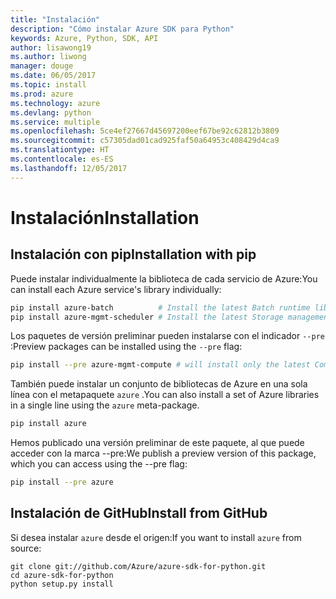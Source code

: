 ```yaml
---
title: "Instalación"
description: "Cómo instalar Azure SDK para Python"
keywords: Azure, Python, SDK, API
author: lisawong19
ms.author: liwong
manager: douge
ms.date: 06/05/2017
ms.topic: install
ms.prod: azure
ms.technology: azure
ms.devlang: python
ms.service: multiple
ms.openlocfilehash: 5ce4ef27667d45697200eef67be92c62812b3809
ms.sourcegitcommit: c57305dad01cad925faf50a64953c408429d4ca9
ms.translationtype: HT
ms.contentlocale: es-ES
ms.lasthandoff: 12/05/2017
---
```

# <a name="installation"></a><span data-ttu-id="a306b-104">Instalación</span><span class="sxs-lookup"><span data-stu-id="a306b-104">Installation</span></span>

## <a name="installation-with-pip"></a><span data-ttu-id="a306b-105">Instalación con pip</span><span class="sxs-lookup"><span data-stu-id="a306b-105">Installation with pip</span></span>

<span data-ttu-id="a306b-106">Puede instalar individualmente la biblioteca de cada servicio de Azure:</span><span class="sxs-lookup"><span data-stu-id="a306b-106">You can install each Azure service's library individually:</span></span>

```bash
pip install azure-batch          # Install the latest Batch runtime library
pip install azure-mgmt-scheduler # Install the latest Storage management library
```

<span data-ttu-id="a306b-107">Los paquetes de versión preliminar pueden instalarse con el indicador `--pre` :</span><span class="sxs-lookup"><span data-stu-id="a306b-107">Preview packages can be installed using the `--pre` flag:</span></span>

```bash
pip install --pre azure-mgmt-compute # will install only the latest Compute Management library
```

<span data-ttu-id="a306b-108">También puede instalar un conjunto de bibliotecas de Azure en una sola línea con el metapaquete `azure` .</span><span class="sxs-lookup"><span data-stu-id="a306b-108">You can also install a set of Azure libraries in a single line using the `azure` meta-package.</span></span>

```bash
pip install azure
```

<span data-ttu-id="a306b-109">Hemos publicado una versión preliminar de este paquete, al que puede acceder con la marca --pre:</span><span class="sxs-lookup"><span data-stu-id="a306b-109">We publish a preview version of this package, which you can access using the --pre flag:</span></span>

```bash
pip install --pre azure
```

## <a name="install-from-github"></a><span data-ttu-id="a306b-110">Instalación de GitHub</span><span class="sxs-lookup"><span data-stu-id="a306b-110">Install from GitHub</span></span>

<span data-ttu-id="a306b-111">Si desea instalar `azure` desde el origen:</span><span class="sxs-lookup"><span data-stu-id="a306b-111">If you want to install `azure` from source:</span></span>

    git clone git://github.com/Azure/azure-sdk-for-python.git
    cd azure-sdk-for-python
    python setup.py install
